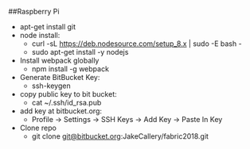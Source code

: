 ##Raspberry Pi
* apt-get install git
* node install: 
  * curl -sL https://deb.nodesource.com/setup_8.x | sudo -E bash -
  * sudo apt-get install -y nodejs
* Install webpack globally
  * npm install -g webpack
* Generate BitBucket Key:
  * ssh-keygen
* copy public key to bit bucket:
  * cat ~/.ssh/id_rsa.pub
* add key at bitbucket.org:
  * Profile -> Settings -> SSH Keys -> Add Key -> Paste In Key
* Clone repo
  * git clone git@bitbucket.org:JakeCallery/fabric2018.git
